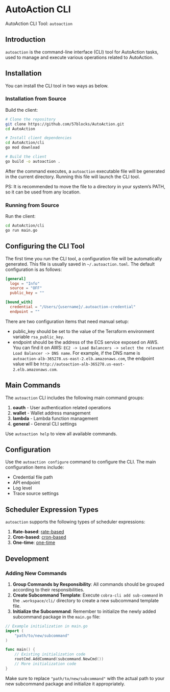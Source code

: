# AutoAction CLI

AutoAction CLI Tool: `autoaction`

## Introduction

`autoaction` is the command-line interface (CLI) tool for AutoAction tasks, used to manage and execute various operations related to AutoAction.

## Installation

You can install the CLI tool in two ways as below.

### Installation from Source

Build the client:

```bash
# Clone the repository
git clone https://github.com/57blocks/AutoAction.git
cd AutoAction

# Install client dependencies
cd AutoAction/cli
go mod download

# Build the client
go build -o autoaction .
```

After the command executes, a `autoaction` executable file will be generated in the current directory. Running this file will launch the CLI tool.

PS: It is recommended to move the file to a directory in your system’s PATH, so it can be used from any location.

### Running from Source

Run the client:

```bash
cd AutoAction/cli
go run main.go
```

## Configuring the CLI Tool

The first time you run the CLI tool, a configuration file will be automatically generated. This file is usually saved in `~/.autoaction.toml`. The default configuration is as follows:

```toml
[general]
  logx = "Info"
  source = "OFF"
  public_key = ""

[bound_with]
  credential = "/Users/{username}/.autoaction-credential"
  endpoint = ""
```

There are two configuration items that need manual setup:

- public_key should be set to the value of the Terraform environment variable `rsa_public_key`.
- endpoint should be the address of the ECS service exposed on AWS. You can find it on AWS: `EC2 -> Load Balancers -> select the relevant Load Balancer -> DNS name`. For example, if the DNS name is `autoaction-alb-365278.us-east-2.elb.amazonaws.com`, the endpoint value will be `http://autoaction-alb-365278.us-east-2.elb.amazonaws.com`.

## Main Commands

The `autoaction` CLI includes the following main command groups:

1. **oauth** - User authentication related operations
2. **wallet** - Wallet address management
3. **lambda** - Lambda function management
4. **general** - General CLI settings

Use `autoaction help` to view all available commands.

## Configuration

Use the `autoaction configure` command to configure the CLI. The main configuration items include:

- Credential file path
- API endpoint
- Log level
- Trace source settings

## Scheduler Expression Types

`autoaction` supports the following types of scheduler expressions:

1. **Rate-based**: [rate-based](https://docs.aws.amazon.com/scheduler/latest/UserGuide/schedule-types.html#rate-based)
2. **Cron-based**: [cron-based](https://docs.aws.amazon.com/scheduler/latest/UserGuide/schedule-types.html#cron-based)
3. **One-time**: [one-time](https://docs.aws.amazon.com/scheduler/latest/UserGuide/schedule-types.html#one-time)

## Development

### Adding New Commands

1. **Group Commands by Responsibility**: All commands should be grouped according to their responsibilities.
2. **Create Subcommand Template**: Execute `cobra-cli add sub-command` in the `.workspace/cli/` directory to create a new subcommand template file.
3. **Initialize the Subcommand**: Remember to initialize the newly added subcommand package in the `main.go` file:

```go
// Example initialization in main.go
import (
    "path/to/new/subcommand"
)

func main() {
    // Existing initialization code
    rootCmd.AddCommand(subcommand.NewCmd())
    // More initialization code
}
```

Make sure to replace `"path/to/new/subcommand"` with the actual path to your new subcommand package and initialize it appropriately.

